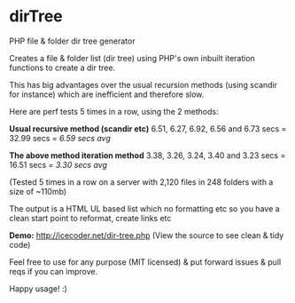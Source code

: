 dirTree
=======

PHP file &amp; folder dir tree generator

Creates a file & folder list (dir tree) using PHP's own inbuilt iteration functions to create a dir tree.

This has big advantages over the usual recursion methods (using scandir for instance) which are inefficient and therefore slow.

Here are perf tests 5 times in a row, using the 2 methods:

**Usual recursive method (scandir etc)**
6.51, 6.27, 6.92, 6.56 and 6.73 secs
= 32.99 secs = *6.59 secs avg*

**The above method iteration method**
3.38, 3.26, 3.24, 3.40 and 3.23 secs
= 16.51 secs = *3.30 secs avg*

(Tested 5 times in a row on a server with 2,120 files in 248 folders with a size of ~110mb)

The output is a HTML UL based list which no formatting etc so you have a clean start point to reformat, create links etc

**Demo:**
http://icecoder.net/dir-tree.php
(View the source to see clean & tidy code)

Feel free to use for any purpose (MIT licensed) & put forward issues & pull reqs if you can improve.

Happy usage! :)